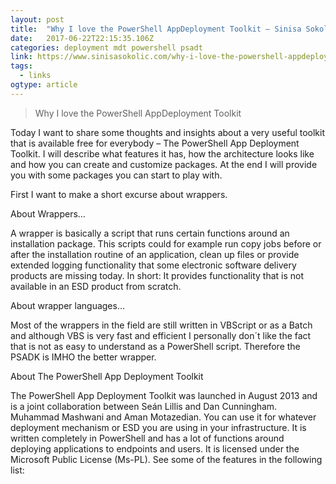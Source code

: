```yaml
---
layout: post 
title:  "Why I love the PowerShell AppDeployment Toolkit – Sinisa Sokolic" 
date:   2017-06-22T22:15:35.106Z 
categories: deployment mdt powershell psadt 
link: https://www.sinisasokolic.com/why-i-love-the-powershell-appdeployment-toolkit/ 
tags:
  - links
ogtype: article 
---
```


> Why I love the PowerShell AppDeployment Toolkit

Today I want to share some thoughts and insights about a very useful toolkit that is available free for everybody – The PowerShell App Deployment Toolkit. I will describe what features it has, how the architecture looks like and how you can create and customize packages. At the end I will provide you with some packages you can start to play with.

First I want to make a short excurse about wrappers.

About Wrappers…

A wrapper is basically a script that runs certain functions around an installation package. This scripts could for example run copy jobs before or after the installation routine of an application, clean up files or provide extended logging functionality that some electronic software delivery products are missing today. In short: It provides functionality that is not available in an ESD product from scratch.

About wrapper languages…

Most of the wrappers in the field are still written in VBScript or as a Batch and although VBS is very fast and efficient I personally don´t like the fact that is not as easy to understand as a PowerShell script. Therefore the PSADK is IMHO the better wrapper.

About The PowerShell App Deployment Toolkit

The PowerShell App Deployment Toolkit was launched in August 2013 and is a joint collaboration between Seán Lillis and Dan Cunningham. Muhammad Mashwani and Aman Motazedian. You can use it for whatever deployment mechanism or ESD you are using in your infrastructure. It is written completely in PowerShell and has a lot of functions around deploying applications to endpoints and users. It is licensed under the Microsoft Public License (Ms-PL). See some of the features in the following list: